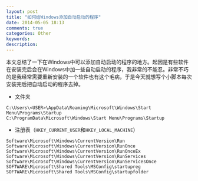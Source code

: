 ```yaml
---
layout: post
title: "如何给Windows添加自动启动的程序"
date: 2014-05-05 18:13
comments: true
categories: Other
keywords: 
description: 
---
```

本文总结了一下在Windows中可以添加自动启动的程序的地方。起因是有些软件在安装完后会在Windows中加一些自动启动的程序，我非常的不能忍。非常不巧的是我经常需要重新安装的一个软件也有这个毛病，于是今天就想写个小脚本每次安装完后把自动启动的程序去掉。

- 文件夹  
```
C:\Users\<USER>\AppData\Roaming\Microsoft\Windows\Start Menu\Programs\Startup
C:\ProgramData\Microsoft\Windows\Start Menu\Programs\Startup
```

- 注册表（`HKEY_CURRENT_USER`和`HKEY_LOCAL_MACHINE`）  
```
Software\Microsoft\Windows\CurrentVersion\Run
Software\Microsoft\Windows\CurrentVersion\RunOnce
Software\Microsoft\Windows\CurrentVersion\RunOnceEx 
Software\Microsoft\Windows\CurrentVersion\RunServices
Software\Microsoft\Windows\CurrentVersion\RunServicesOnce
SOFTWARE\Microsoft\Shared Tools\MSConfig\startupreg
SOFTWARE\Microsoft\Shared Tools\MSConfig\startupfolder
```